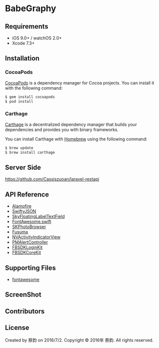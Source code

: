 # BabeGraphy

## Requirements

- iOS 9.0+ / watchOS 2.0+
- Xcode 7.3+

## Installation

### CocoaPods
[CocoaPods](http://cocoapods.org) is a dependency manager for Cocoa projects. You can install it with the following command:

```bash
$ gem install cocoapods
$ pod install
```
### Carthage
[Carthage](https://github.com/Carthage/Carthage) is a decentralized dependency manager that builds your dependencies and provides you with binary frameworks.

You can install Carthage with [Homebrew](http://brew.sh/) using the following command:

```bash
$ brew update
$ brew install carthage
```
## Server Side
https://github.com/Cassiszuoan/laravel-restapi

## API Reference
- [Alamofire](https://github.com/Alamofire/Alamofire)
- [SwiftyJSON](https://github.com/SwiftyJSON/SwiftyJSON)
- [SkyFloatingLabelTextField](https://github.com/Skyscanner/SkyFloatingLabelTextField)
- [FontAwesome.swift](https://github.com/thii/FontAwesome.swift)
- [SKPhotoBrowser](https://github.com/suzuki-0000/SKPhotoBrowser)
- [Fusuma](https://github.com/ytakzk/Fusuma)
- [NVActivityIndicatorView](https://github.com/ninjaprox/NVActivityIndicatorView)
- [PMAlertController](https://github.com/Codeido/PMAlertController)
- [FBSDKLoginKit](https://cocoapods.org/pods/FBSDKLoginKit)
- [FBSDKCoreKit](https://cocoapods.org/pods/FBSDKCoreKit)



## Supporting Files 
- [fontawesome](http://fontawesome.io/)


## ScreenShot



## Contributors



## License
Created by 蔡鈞 on 2016/7/2.
Copyright © 2016年 蔡鈞. All rights reserved.
